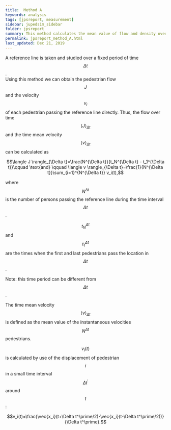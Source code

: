 ```yaml
---
title:  Method A
keywords: analysis
tags: [jpsreport, measurement]
sidebar: jupedsim_sidebar
folder: jpsreport
summary: This method calculates the mean value of flow and density over time. 
permalink: jpsreport_method_A.html
last_updated: Dec 21, 2019
---
```






A reference line is taken and studied over a
fixed period of time $$\Delta {t}$$.  
Using this method we can obtain the pedestrian flow $$J$$ and the 
velocity $$v_i$$ of each pedestrian passing the reference line directly. 
Thus, the flow over time $$\langle J \rangle_{\Delta t}$$ and the time mean 
velocity $$\langle v \rangle_{\Delta t}$$ 
can be calculated as

$$\langle J \rangle_{\Delta t}=\frac{N^{\Delta t}}{t_N^{\Delta t} - t_1^{\Delta t}}\qquad \text{and} \qquad \langle v \rangle_{\Delta t}=\frac{1}{N^{\Delta t}}\sum_{i=1}^{N^{\Delta t}} v_i(t),$$

where $$N^{\Delta t}$$ is the number of persons passing the 
reference line during the time interval  $$\Delta {t}$$. 

$$t_N^{\Delta {t}}$$ and  $$t_1^{\Delta {t}}$$ are the times when the first and last pedestrians pass the location in $$\Delta {t}$$.

Note: this time period can be different from  $$\Delta {t}$$. 

The time mean velocity  $$\langle v \rangle_{\Delta t}$$  is defined as the mean value of the instantaneous velocities  $$N^{\Delta t}$$ pedestrians. 

$$v_i(t)$$ is calculated by use of the displacement of pedestrian  $$i$$ in a small time interval  $$\Delta t^\prime$$ around  $$t$$:

$$v_i(t)=\frac{\vec{x_i}(t+\Delta t^\prime/2)-\vec{x_i}(t-\Delta t^\prime/2))}{\Delta t^\prime}.$$


